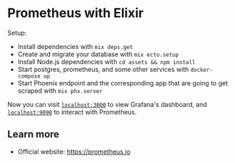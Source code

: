 # Prometheus with Elixir

Setup:

- Install dependencies with `mix deps.get`
- Create and migrate your database with `mix ecto.setup`
- Install Node.js dependencies with `cd assets && npm install`
- Start postgres, prometheus, and some other services with `docker-compose up`
- Start Phoenix endpoint and the corresponding app that are going to get scraped with `mix phx.server`

Now you can visit [`localhost:3000`](http://localhost:3000) to view Grafana's dashboard, and [`localhost:9090`](http://localhost:9090) to interact with Prometheus.

## Learn more

- Official website: https://prometheus.io
